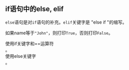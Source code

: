 ##  if语句中的else, elif

`else`语句是对`if`语句的补充。`elif`关键字是 "else if "的缩写。 
  
如果name等于`"John"`，则打印`True`，否则打印`False`。 

<div class='hint'>使用if关键字和==运算符</div>。
<div class='hint'>使用else关键字</div>。
